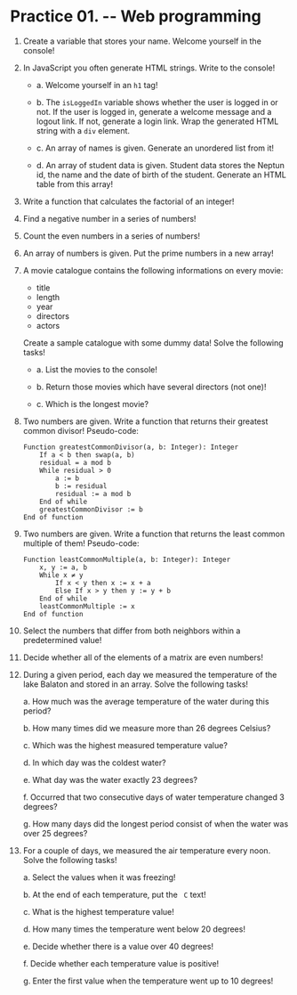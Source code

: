 <!-- prettier-ignore-start -->

<style type="text/css">
main img {
    max-width: 100%;
}
main ul p, main ol p {
  display: block;
}
</style>

# Practice 01. -- Web programming

1. Create a variable that stores your name. Welcome yourself in the console!

2. In JavaScript you often generate HTML strings. Write to the console!

    - a. Welcome yourself in an `h1` tag!

    - b. The `isLoggedIn` variable shows whether the user is logged in or not. If the user is logged in, generate a welcome message and a logout link. If not, generate a login link. Wrap the generated HTML string with a `div` element.

    - c. An array of names is given. Generate an unordered list from it!

    - d. An array of student data is given. Student data stores the Neptun id, the name and the date of birth of the student. Generate an HTML table from this array!

3. Write a function that calculates the factorial of an integer!

4. Find a negative number in a series of numbers!

5. Count the even numbers in a series of numbers!

6. An array of numbers is given. Put the prime numbers in a new array!

7. A movie catalogue contains the following informations on every movie:

    * title
    * length
    * year
    * directors
    * actors
   
   Create a sample catalogue with some dummy data! Solve the following tasks!

    - a. List the movies to the console!

    - b. Return those movies which have several directors (not one)!

    - c. Which is the longest movie?

8. Two numbers are given. Write a function that returns their greatest common divisor! Pseudo-code:

    ```
    Function greatestCommonDivisor(a, b: Integer): Integer 
        If a < b then swap(a, b)
        residual = a mod b
        While residual > 0
            a := b
            b := residual
            residual := a mod b
        End of while
        greatestCommonDivisor := b
    End of function
    ```

9. Two numbers are given. Write a function that returns the least common multiple of them! Pseudo-code:

    ```
    Function leastCommonMultiple(a, b: Integer): Integer 
        x, y := a, b
        While x ≠ y
            If x < y then x := x + a
            Else If x > y then y := y + b
        End of while
        leastCommonMultiple := x
    End of function
    ```

10. Select the numbers that differ from both neighbors within a predetermined value!

11. Decide whether all of the elements of a matrix are even numbers!

12. During a given period, each day we measured the temperature of the lake Balaton and stored in an array. Solve the following tasks!

    a. How much was the average temperature of the water during this period?
    
    b. How many times did we measure more than 26 degrees Celsius?

    c. Which was the highest measured temperature value?

    d. In which day was the coldest water?

    e. What day was the water exactly 23 degrees?

    f. Occurred that two consecutive days of water temperature changed 3 degrees?

    g. How many days did the longest period consist of when the water was over 25 degrees?
    
13. For a couple of days, we measured the air temperature every noon. Solve the following tasks!

    a. Select the values when it was freezing!

    b. At the end of each temperature, put the ` C` text!

    c. What is the highest temperature value!

    d. How many times the temperature went below 20 degrees!

    e. Decide whether there is a value over 40 degrees!

    f. Decide whether each temperature value is positive!

    g. Enter the first value when the temperature went up to 10 degrees!


<!-- prettier-ignore-end -->
